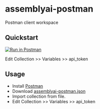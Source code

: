 # assemblyai-postman

Postman client workspace

## Quickstart

[![Run in Postman](https://run.pstmn.io/button.svg)](https://app.getpostman.com/run-collection/44773f0ce4dd9fe3e62d)

Edit Collection >> Variables >> api_token

## Usage

- Install [Postman](https://www.getpostman.com/)
- Download [assemblyai-postman.json](https://raw.githubusercontent.com/AssemblyAI/assemblyai-postman/master/assemblyai-postman.json)
- Import collection from file.
- Edit Collection >> Variables >> api_token
